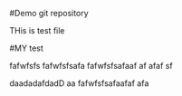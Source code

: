 #Demo git repository

THis is test file 

#MY test

fafwfsfs
fafwfsfsafa
fafwfsfsafaaf
af
afaf
sf


daadadafdadD
aa
fafwfsfsafaafaf
afa